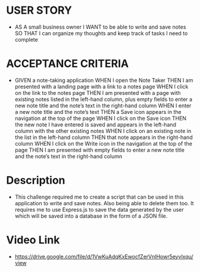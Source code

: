 # USER STORY 
* AS A small business owner
I WANT to be able to write and save notes
SO THAT I can organize my thoughts and keep track of tasks I need to complete

# ACCEPTANCE CRITERIA
* GIVEN a note-taking application
WHEN I open the Note Taker
THEN I am presented with a landing page with a link to a notes page
WHEN I click on the link to the notes page
THEN I am presented with a page with existing notes listed in the left-hand column, plus empty fields to enter a new note title and the note’s text in the right-hand column
WHEN I enter a new note title and the note’s text
THEN a Save icon appears in the navigation at the top of the page
WHEN I click on the Save icon
THEN the new note I have entered is saved and appears in the left-hand column with the other existing notes
WHEN I click on an existing note in the list in the left-hand column
THEN that note appears in the right-hand column
WHEN I click on the Write icon in the navigation at the top of the page
THEN I am presented with empty fields to enter a new note title and the note’s text in the right-hand column

# Description
* This challenge required me to create a script that can be used in this application to write and save notes. Also being able to delete them too. It requires me to use Express.js to save the data generated by the user which will be saved into a database in the form of a JSON file. 


# Video Link
* https://drive.google.com/file/d/1VwKuAdqKxEwocfZerVnlHowr5eyvlxqu/view

